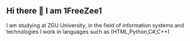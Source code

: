 ## Hi there 👋 I am 1FreeZee1
I am studying at ZGU University, in the field of information systems and technologies
I work in languages such as (HTML,Python,C#,C++)

<!--
**1FreeZee1/1FreeZee1** is a ✨ _special_ ✨ repository because its `README.md` (this file) appears on your GitHub profile.

Here are some ideas to get you started:

- 🔭 I’m currently working on ...
- 🌱 I’m currently learning ...
- 👯 I’m looking to collaborate on ...
- 🤔 I’m looking for help with ...
- 💬 Ask me about ...
- 📫 How to reach me: ...
- 😄 Pronouns: ...
- ⚡ Fun fact: ...
-->
